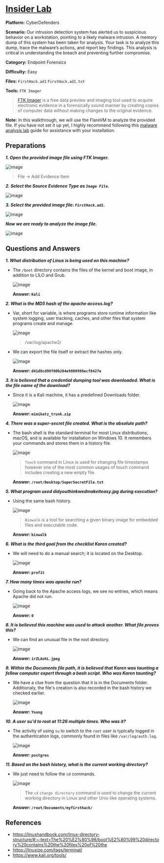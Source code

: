 # <a href="https://cyberdefenders.org/blueteam-ctf-challenges/insider/">Insider Lab</a>

**Platform:** CyberDefenders

**Scenario:** Our intrusion detection system has alerted us to suspicious behavior on a workstation, pointing to a likely malware intrusion. A memory dump of this system has been taken for analysis. Your task is to analyze this dump, trace the malware’s actions, and report key findings. This analysis is critical in understanding the breach and preventing further compromise.

**Category:** Endpoint Forensics

**Difficulty:** Easy

**Files:** `FirstHack.ad1` `FirstHack.ad1.txt`

**Tools:** `FTK Imager`

> [FTK Imager](https://www.exterro.com/digital-forensics-software/ftk-imager) is a free data preview and imaging tool used to acquire electronic evidence in a forensically sound manner by creating copies of computer data without making changes to the original evidence.

**Note:** In this walkthrough, we will use the FlareVM to analyze the provided file. If you have not set it up yet, I highly recommend following this [malware analysis lab](https://github.com/mmhgwyjs/malware-analysis-lab/blob/main/README.md) guide for assistance with your installation.

## **Preparations**

***1. Open the provided image file using FTK Imager.***

  ![image](https://github.com/user-attachments/assets/ac5fc7db-f268-4dab-b09b-e363f70e1702)

  > File -> Add Evidence Item

***2. Select the Source Evidence Type as `Image File`.***

  ![image](https://github.com/user-attachments/assets/fbd8d7bf-1cb6-405d-9762-030bdb2c52c0)

***3. Select the provided image file: `FirstHack.ad1`.***

  ![image](https://github.com/user-attachments/assets/4a943cfb-6aac-4fd3-9974-27fdcf6c7518)

***Now we are ready to analyze the image file.***

![image](https://github.com/user-attachments/assets/ca277dda-35c8-4604-a0b9-0ca4ebe06de4)

## **Questions and Answers**

***1. What distribution of Linux is being used on this machine?***

- The `/boot` directory contains the files of the kernel and boot image, in addition to LILO and Grub.

  ![image](https://github.com/user-attachments/assets/7ba2f50a-e1cb-43c2-8897-f6985120a4dd)

  **Answer: `Kali`**

***2. What is the MD5 hash of the apache access.log?***

- Var, short for variable, is where programs store runtime information like system logging, user tracking, caches, and other files that system programs create and manage.

  ![image](https://github.com/user-attachments/assets/a3cac3c5-eb4a-4328-80f0-5267b749945c)

  > /var/log/apache2/

- We can export the file itself or extract the hashes only.

  ![image](https://github.com/user-attachments/assets/1215ce4b-8711-4d28-8958-882a268b8c8c)

  **Answer: `d41d8cd98f00b204e9800998ecf8427e`**

***3. It is believed that a credential dumping tool was downloaded. What is the file name of the download?***

- Since it is a Kali machine, it has a predefined Downloads folder.

  ![image](https://github.com/user-attachments/assets/09a9ea51-ee00-4b9b-b2da-b693d3bbac5b)

  **Answer: `mimikatz_trunk.zip`**

***4. There was a super-secret file created. What is the absolute path?***

- The bash shell is the standard terminal for most Linux distributions, macOS, and is available for installation on Windows 10. It remembers your commands and stores them in a history file.

  ![image](https://github.com/user-attachments/assets/998c3af2-cd1b-457a-aa1e-70fa230d47d2)

  > `Touch` command in Linux is used for changing file timestamps however one of the most common usages of touch command includes creating a new empty file.

  **Answer: `/root/Desktop/SuperSecretFile.txt`**

***5. What program used didyouthinkwedmakeiteasy.jpg during execution?***

- Using the same bash history.

  ![image](https://github.com/user-attachments/assets/1426b923-c709-454d-9bf9-baa4a0a41a52)

  > `Binwalk` is a tool for searching a given binary image for embedded files and executable code.

  **Answer: `binwalk`**

***6. What is the third goal from the checklist Karen created?***

- We will need to do a manual search; it is located on the Desktop.
  
  ![image](https://github.com/user-attachments/assets/d0be96df-fe5e-4bde-a16b-64c4e2d191e1)

  **Answer: `profit`**

***7. How many times was apache run?***

- Going back to the Apache access logs, we see no entries, which means Apache did not run.
  
  ![image](https://github.com/user-attachments/assets/e6808be5-dc2e-4fbd-92f7-0e49a0841ec6)

  **Answer: `0`**
  
***8. It is believed this machine was used to attack another. What file proves this?***

- We can find an unusual file in the root directory.

  ![image](https://github.com/user-attachments/assets/556eb6e1-3035-4324-b6c3-3e7e870baecb)

  **Answer: `irZLAohL.jpeg`**

***9. Within the Documents file path, it is believed that Karen was taunting a fellow computer expert through a bash script. Who was Karen taunting?***

- We have a clue from the question that it is in the Documents folder. Additionaly, the file's creation is also recorded in the bash history we checked earlier.

  ![image](https://github.com/user-attachments/assets/a4e61264-cdfe-4002-99d5-122b63819c74)

  **Answer: `Young`** 

***10. A user su'd to root at 11:26 multiple times. Who was it?***

- The activity of using `su` to switch to the `root` user is typically logged in the authentication logs, commonly found in files like `/var/log/auth.log`.
  
  ![image](https://github.com/user-attachments/assets/4a6f9dbb-63ff-4355-9820-ed7a8a0797e0)

  **Answer: `postgres`**
  
***11. Based on the bash history, what is the current working directory?***

- We just need to follow the `cd` commands.
  
  ![image](https://github.com/user-attachments/assets/87960020-7782-4f97-a768-295d2234e119)

  > The `cd` `change directory` command is used to change the current working directory in Linux and other Unix-like operating systems. 

  **Answer: `/root/Documents/myfirsthack/`**

## **References**

- https://linuxhandbook.com/linux-directory-structure/#:~:text=The%20%E2%80%98/boot%E2%80%99%20directory%20contains%20the%20files%20of%20the
- https://linuxize.com/tags/terminal/
- https://www.kali.org/tools/


